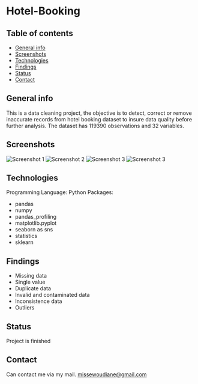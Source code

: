 # Hotel-Booking

## Table of contents
* [General info](#general-infos)
* [Screenshots](#screenshots)
* [Technologies](#technologies)
* [Findings](#findings)
* [Status](#status)
* [Contact](#contact)

## General info
This is a data cleaning project, the objective is to detect, correct or remove inaccurate records from hotel booking dataset to insure data quality before further analysis. The dataset has 119390 observations and 32 variables.

## Screenshots
![Screenshot 1](./GV.PNG)
![Screenshot 2](./GV1.PNG)
![Screenshot 3](./GV2.PNG)
![Screenshot 3](./GV3.PNG)

## Technologies
Programming Language: Python
Packages:
* pandas
* numpy
* pandas_profiling
* matplotlib.pyplot 
* seaborn as sns
* statistics
* sklearn

## Findings
* Missing data
* Single value
* Duplicate data
* Invalid and contaminated data
* Inconsistence data
* Outliers

## Status
Project is finished

## Contact
Can contact me via my mail. [missewoudiane@gmail.com](missewoudiane@gmail.com) 

